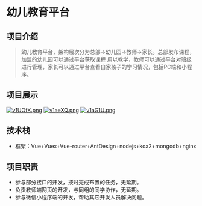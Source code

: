 # 幼儿教育平台
## 项目介绍
> 幼儿教育平台，架构层次分为总部->幼儿园->教师->家长。总部发布课程，加盟的幼儿园可以通过平台获取课程
> 用以教学，教师可以通过平台对班级进行管理，家长可以通过平台查看自家孩子的学习情况，包括PC端和小程序。

## 项目展示
[![v1UOfK.png](https://s1.ax1x.com/2022/08/09/v1UOfK.png)](https://imgtu.com/i/v1UOfK)
[![v1aeXQ.png](https://s1.ax1x.com/2022/08/09/v1aeXQ.png)](https://imgtu.com/i/v1aeXQ)
[![v1aG1U.png](https://s1.ax1x.com/2022/08/09/v1aG1U.png)](https://imgtu.com/i/v1aG1U)

## 技术栈
+ 框架：Vue+Vuex+Vue-router+AntDesign+nodejs+koa2+mongodb+nginx
## 项目职责
+ 参与部分接口的开发，按时完成布置的任务，无延期。
+ 负责教师端网页的开发，与同组的同学协作，无延期。
+ 参与微信小程序端的开发，帮助其它开发人员解决问题。
